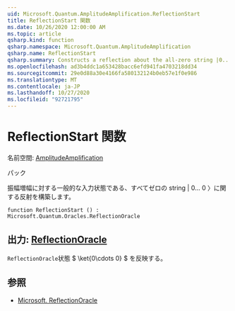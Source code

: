 ```yaml
---
uid: Microsoft.Quantum.AmplitudeAmplification.ReflectionStart
title: ReflectionStart 関数
ms.date: 10/26/2020 12:00:00 AM
ms.topic: article
qsharp.kind: function
qsharp.namespace: Microsoft.Quantum.AmplitudeAmplification
qsharp.name: ReflectionStart
qsharp.summary: Constructs a reflection about the all-zero string |0...0〉, which is the typical input state to amplitude amplification.
ms.openlocfilehash: ad3b4ddc1a653428bacc6efd941fa4703218dd34
ms.sourcegitcommit: 29e0d88a30e4166fa580132124b0eb57e1f0e986
ms.translationtype: MT
ms.contentlocale: ja-JP
ms.lasthandoff: 10/27/2020
ms.locfileid: "92721795"
---
```

# <a name="reflectionstart-function"></a>ReflectionStart 関数

名前空間: [AmplitudeAmplification](xref:Microsoft.Quantum.AmplitudeAmplification)

パック [](https://nuget.org/packages/)


振幅増幅に対する一般的な入力状態である、すべてゼロの string | 0... 0 〉に関する反射を構築します。

```qsharp
function ReflectionStart () : Microsoft.Quantum.Oracles.ReflectionOracle
```


## <a name="output--reflectionoracle"></a>出力: [ReflectionOracle](xref:Microsoft.Quantum.Oracles.ReflectionOracle)

`ReflectionOracle`状態 $ \ket{0\cdots 0} $ を反映する。

## <a name="see-also"></a>参照

- [Microsoft. ReflectionOracle](xref:Microsoft.Quantum.Canon.ReflectionOracle)